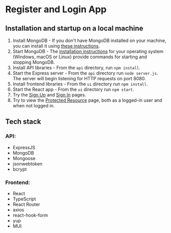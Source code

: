 # Register and Login App

## Installation and startup on a local machine

1. Install MongoDB - If you don't have MongoDB installed on your machine, you can install it using [these instructions](https://www.mongodb.com/docs/manual/administration/install-community/).
2. Start MongoDB - The [installation instructions](https://www.mongodb.com/docs/manual/administration/) for your operating system (Windows, macOS or Linux) provide commands for starting and stopping MongoDB.
3. Install API libraries - From the `api` directory, run `npm install`.
4. Start the Express server - From the `api` directory run `node server.js`. The server will begin listening for HTTP requests on port 8080.
5. Install frontend libraries - From the `ui` directory run `npm install`.
6. Start the React app - From the `ui` directory run `npm start`.
7. Try the [Sign Up](http://localhost:3000/signup) and [Sign In](http://localhost:3000/signin) pages.
8. Try to view the [Protected Resource](http://localhost:3000/protected-resource) page, both as a logged-in user and when not logged in.

## Tech stack

### API:

- ExpressJS
- MongoDB
- Mongoose
- jsonwebtoken
- bcrypt

### Frontend:

- React
- TypeScript
- React Router
- axios
- react-hook-form
- yup
- MUI
